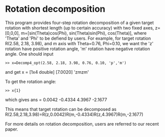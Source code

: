 # Rotation decomposition

This program provides four-step rotation decomposition of a given target rotation with shortest length (up to certain accuracy) with two fixed axes, z=[0,0,0], m=[sin(Theta)cos(Phi), sin(Theta)sin(Phi), cos(Theta)], where 'Theta' and 'Phi' to be defiend by users.
For example, for target rotation R(2.58, 2.18, 3.98), and m axis with Theta=0.76, Phi=0.10,  we want the 'z' rotation have positive rotation angle, 'm' rotation have negative rotation angle. One should input 

    >> x=Decomp4_opt(2.58, 2.18, 3.98, 0.76, 0.10, 'p','m')

and get
x = 
[1x4 double]    [7.0020]    'zmzm'

To get the rotation angle:

    >> x{1}
which gives
ans =
0.0042   -0.4334    4.3967   -2.1677

This means that target rotation can be decomposed as 
R(2.58,2.18,3.98)=R(z,0.0042)R(m,-0.4334)R(z,4.3967)R(m,-2.1677)    

For more details on rotation decomposition, users are referred to our recent paper. 
